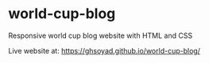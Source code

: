 # world-cup-blog
Responsive world cup blog website with HTML and CSS

Live website at:  https://ghsoyad.github.io/world-cup-blog/